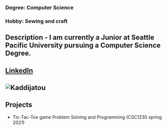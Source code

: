 ### Degree: Computer Science
### Hobby: Sewing and craft

## Description - I am currently a Junior at Seattle Pacific University pursuing a Computer Science Degree.

## [LinkedIn](www.linkedin.com/in/kaddijatou-baldeh-38817181)

## ![Kaddijatou](https://media-exp1.licdn.com/dms/image/C5603AQEdPL8CcmwX9Q/profile-displayphoto-shrink_800_800/0/1635338546678?e=1642032000&v=beta&t=b03S-dmE80cWtQOFA5sR3WYLSwwGoqj6R2BxPzhSAXk)

## Projects
- Tic-Tac-Toe game Problem Solving and Programming (CSC1230 spring 2021)
